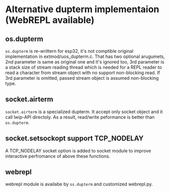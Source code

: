 # Alternative dupterm implementaion (WebREPL available)

## os.dupterm
`os.dupterm` is re-writtern for esp32, it's not comptible original implementation in extmod/uos_dupterm.c.  That has two optional arugumets, 2nd parameter is same as original one and it's ignored too, 3rd parameter  is a stack size of stream reading thread which is needed for a REPL reader to read a character from stream object with no support non-blocking read. If 3rd parameter is omitted, passed stream object is assumed non-blocking type.

## socket.airterm
`socket.airterm` is a specialized dupterm. It accept only socket object and it call lwip-API directoly. As a result, read/write peformance is better than `os.dupterm`.

## socket.setsockopt support TCP_NODELAY
A TCP_NODELAY socket option is added to socket module to improve interactive perfromance of above these functions. 

## webrepl
webrepl module is availabe by `os.dupterm` and customized webrepl.py.

